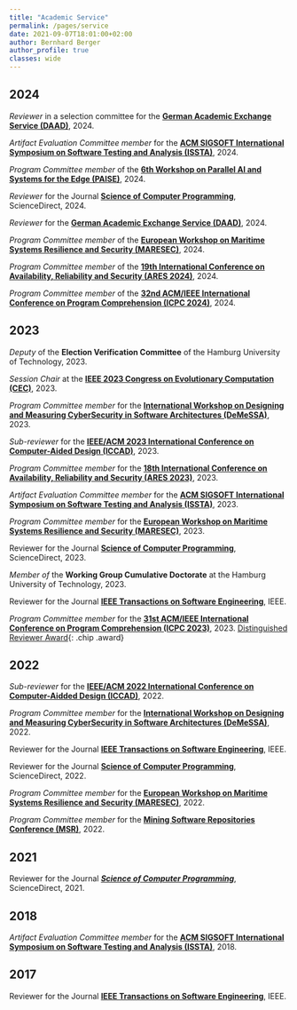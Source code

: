 ```yaml
---
title: "Academic Service"
permalink: /pages/service
date: 2021-09-07T18:01:00+02:00
author: Bernhard Berger
author_profile: true
classes: wide
---
```


## 2024
_Reviewer_ in a selection committee for the **[German Academic Exchange Service (DAAD)](https://www.daad.de/en/)**, 2024.

_Artifact Evaluation Committee member_ for the **[ACM SIGSOFT International Symposium on Software Testing and Analysis (ISSTA)](https://conf.researchr.org/home/issta-2024)**, 2024.

_Program Committee member_ of the **[6th Workshop on Parallel AI and Systems for the Edge (PAISE)](https://paise.org/)**, 2024. 

_Reviewer_ for the Journal **[Science of Computer Programming](https://www.journals.elsevier.com/science-of-computer-programming)**, ScienceDirect, 2024.

_Reviewer_ for the **[German Academic Exchange Service (DAAD)](https://www.daad.de/en/)**, 2024.

_Program Committee member_ of the **[European Workshop on Maritime Systems Resilience and Security (MARESEC)](https://dlr.expert/maresec2024)**, 2024. 

_Program Committee member_ of the **[19th International Conference on Availability, Reliability and Security (ARES 2024)](https://www.ares-conference.eu)**, 2024.

_Program Committee member_ of the **[32nd ACM/IEEE International Conference on Program Comprehension (ICPC 2024)](https://conf.researchr.org/home/icpc-2024)**, 2024.

## 2023

_Deputy_ of the **Election Verification Committee** of the Hamburg University of Technology, 2023.

_Session Chair_ at the **[IEEE 2023 Congress on Evolutionary Computation (CEC)](https://2023.ieee-cec.org)**, 2023.

_Program Committee member_ for the **[International Workshop on Designing and Measuring CyberSecurity in Software Architectures (DeMeSSA)](https://sites.google.com/view/demessa2023/home)**, 2023.

_Sub-reviewer_ for the **[IEEE/ACM 2023 International Conference on Computer-Aided Design (ICCAD)](https://iccad.com)**, 2023.

_Program Committee member_ for the **[18th International Conference on Availability, Reliability and Security (ARES 2023)](https://www.ares-conference.eu)**, 2023.

_Artifact Evaluation Committee member_ for the **[ACM SIGSOFT International Symposium on Software Testing and Analysis (ISSTA)](https://conf.researchr.org/home/issta-2023)**, 2023.

_Program Committee member_ for the **[European Workshop on Maritime Systems Resilience and Security (MARESEC)](https://dlr.expert/maresec2023)**, 2023. 

Reviewer for the Journal **[Science of Computer Programming](https://www.journals.elsevier.com/science-of-computer-programming)**, ScienceDirect, 2023.

_Member of_ the **Working Group Cumulative Doctorate** at the Hamburg University of Technology, 2023.

Reviewer for the Journal **[IEEE Transactions on Software Engineering](https://ieeexplore.ieee.org/xpl/RecentIssue.jsp?punumber=32)**, IEEE.

_Program Committee member_ for the **[31st ACM/IEEE International Conference on Program Comprehension (ICPC 2023)](https://conf.researchr.org/home/icpc-2023)**, 2023. [Distinguished Reviewer Award](){: .chip .award} 

## 2022
_Sub-reviewer_ for the **[IEEE/ACM 2022 International Conference on Computer-Aidded Design (ICCAD)](https://iccad.com)**, 2022.

_Program Committee member_ for the **[International Workshop on Designing and Measuring CyberSecurity in Software Architectures (DeMeSSA)](https://sites.google.com/view/demessa-ecsa-2022/)**, 2022. 

Reviewer for the Journal **[IEEE Transactions on Software Engineering](https://ieeexplore.ieee.org/xpl/RecentIssue.jsp?punumber=32)**, IEEE.

Reviewer for the Journal **[Science of Computer Programming](https://www.journals.elsevier.com/science-of-computer-programming)**, ScienceDirect, 2022.

_Program Committee member_ for the **[European Workshop on Maritime Systems Resilience and Security (MARESEC)](https://dlr.expert/maresec2022)**, 2022. 

_Program Committee member_ for the **[Mining Software Repositories Conference (MSR)](https://conf.researchr.org/home/msr-2022)**, 2022. 

## 2021
Reviewer for the Journal ***[Science of Computer Programming](https://www.journals.elsevier.com/science-of-computer-programming)***, ScienceDirect, 2021.

## 2018
_Artifact Evaluation Committee member_ for the **[ACM SIGSOFT International Symposium on Software Testing and Analysis (ISSTA)](https://conf.researchr.org/home/issta-2018)**, 2018.

## 2017
Reviewer for the Journal **[IEEE Transactions on Software Engineering](https://ieeexplore.ieee.org/xpl/RecentIssue.jsp?punumber=32)**, IEEE.